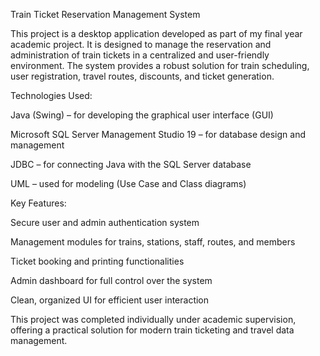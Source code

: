 Train Ticket Reservation Management System

This project is a desktop application developed as part of my final year academic project. It is designed to manage the reservation and administration of train tickets in a centralized and user-friendly environment. The system provides a robust solution for train scheduling, user registration, travel routes, discounts, and ticket generation.

Technologies Used:

Java (Swing) – for developing the graphical user interface (GUI)

Microsoft SQL Server Management Studio 19 – for database design and management

JDBC – for connecting Java with the SQL Server database

UML – used for modeling (Use Case and Class diagrams)


Key Features:

Secure user and admin authentication system

Management modules for trains, stations, staff, routes, and members

Ticket booking and printing functionalities

Admin dashboard for full control over the system

Clean, organized UI for efficient user interaction


This project was completed individually under academic supervision, offering a practical solution for modern train ticketing and travel data management.
